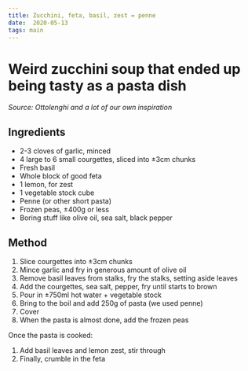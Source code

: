 ```yaml
---
title: Zucchini, feta, basil, zest = penne
date:  2020-05-13
tags: main
---
```

# Weird zucchini soup that ended up being tasty as a pasta dish

_Source: Ottolenghi and a lot of our own inspiration_

## Ingredients

* 2-3 cloves of garlic, minced
* 4 large to 6 small courgettes, sliced into ±3cm chunks
* Fresh basil
* Whole block of good feta
* 1 lemon, for zest
* 1 vegetable stock cube
* Penne (or other short pasta)
* Frozen peas, ±400g or less
* Boring stuff like olive oil, sea salt, black pepper

## Method

1. Slice courgettes into ±3cm chunks
1. Mince garlic and fry in generous amount of olive oil
1. Remove basil leaves from stalks, fry the stalks, setting aside leaves
1. Add the courgettes, sea salt, pepper, fry until starts to brown
1. Pour in ±750ml hot water + vegetable stock
1. Bring to the boil and add 250g of pasta (we used penne)
1. Cover
1. When the pasta is almost done, add the frozen peas

Once the pasta is cooked:

1. Add basil leaves and lemon zest, stir through
1. Finally, crumble in the feta
